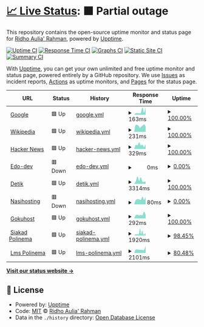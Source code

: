 # [📈 Live Status](https://edoaurahman.github.io/check-web-uptime): <!--live status--> **🟧 Partial outage**

This repository contains the open-source uptime monitor and status page for [Ridho Aulia' Rahman](https://edoaurahman.github.io/check-web-uptime), powered by [Upptime](https://github.com/upptime/upptime).

[![Uptime CI](https://github.com/edoaurahman/check-web-uptime/workflows/Uptime%20CI/badge.svg)](https://github.com/edoaurahman/check-web-uptime/actions?query=workflow%3A%22Uptime+CI%22)
[![Response Time CI](https://github.com/edoaurahman/check-web-uptime/workflows/Response%20Time%20CI/badge.svg)](https://github.com/edoaurahman/check-web-uptime/actions?query=workflow%3A%22Response+Time+CI%22)
[![Graphs CI](https://github.com/edoaurahman/check-web-uptime/workflows/Graphs%20CI/badge.svg)](https://github.com/edoaurahman/check-web-uptime/actions?query=workflow%3A%22Graphs+CI%22)
[![Static Site CI](https://github.com/edoaurahman/check-web-uptime/workflows/Static%20Site%20CI/badge.svg)](https://github.com/edoaurahman/check-web-uptime/actions?query=workflow%3A%22Static+Site+CI%22)
[![Summary CI](https://github.com/edoaurahman/check-web-uptime/workflows/Summary%20CI/badge.svg)](https://github.com/edoaurahman/check-web-uptime/actions?query=workflow%3A%22Summary+CI%22)

With [Upptime](https://upptime.js.org), you can get your own unlimited and free uptime monitor and status page, powered entirely by a GitHub repository. We use [Issues](https://github.com/edoaurahman/check-web-uptime/issues) as incident reports, [Actions](https://github.com/edoaurahman/check-web-uptime/actions) as uptime monitors, and [Pages](https://edoaurahman.github.io/check-web-uptime) for the status page.

<!--start: status pages-->
<!-- This summary is generated by Upptime (https://github.com/upptime/upptime) -->
<!-- Do not edit this manually, your changes will be overwritten -->
<!-- prettier-ignore -->
| URL | Status | History | Response Time | Uptime |
| --- | ------ | ------- | ------------- | ------ |
| <img alt="" src="https://icons.duckduckgo.com/ip3/www.google.com.ico" height="13"> [Google](https://www.google.com) | 🟩 Up | [google.yml](https://github.com/edoaurahman/check-web-uptime/commits/HEAD/history/google.yml) | <details><summary><img alt="Response time graph" src="./graphs/google/response-time-week.png" height="20"> 163ms</summary><br><a href="https://edoaurahman.github.io/check-web-uptime/history/google"><img alt="Response time 104" src="https://img.shields.io/endpoint?url=https%3A%2F%2Fraw.githubusercontent.com%2Fedoaurahman%2Fcheck-web-uptime%2FHEAD%2Fapi%2Fgoogle%2Fresponse-time.json"></a><br><a href="https://edoaurahman.github.io/check-web-uptime/history/google"><img alt="24-hour response time 64" src="https://img.shields.io/endpoint?url=https%3A%2F%2Fraw.githubusercontent.com%2Fedoaurahman%2Fcheck-web-uptime%2FHEAD%2Fapi%2Fgoogle%2Fresponse-time-day.json"></a><br><a href="https://edoaurahman.github.io/check-web-uptime/history/google"><img alt="7-day response time 163" src="https://img.shields.io/endpoint?url=https%3A%2F%2Fraw.githubusercontent.com%2Fedoaurahman%2Fcheck-web-uptime%2FHEAD%2Fapi%2Fgoogle%2Fresponse-time-week.json"></a><br><a href="https://edoaurahman.github.io/check-web-uptime/history/google"><img alt="30-day response time 114" src="https://img.shields.io/endpoint?url=https%3A%2F%2Fraw.githubusercontent.com%2Fedoaurahman%2Fcheck-web-uptime%2FHEAD%2Fapi%2Fgoogle%2Fresponse-time-month.json"></a><br><a href="https://edoaurahman.github.io/check-web-uptime/history/google"><img alt="1-year response time 104" src="https://img.shields.io/endpoint?url=https%3A%2F%2Fraw.githubusercontent.com%2Fedoaurahman%2Fcheck-web-uptime%2FHEAD%2Fapi%2Fgoogle%2Fresponse-time-year.json"></a></details> | <details><summary><a href="https://edoaurahman.github.io/check-web-uptime/history/google">100.00%</a></summary><a href="https://edoaurahman.github.io/check-web-uptime/history/google"><img alt="All-time uptime 100.00%" src="https://img.shields.io/endpoint?url=https%3A%2F%2Fraw.githubusercontent.com%2Fedoaurahman%2Fcheck-web-uptime%2FHEAD%2Fapi%2Fgoogle%2Fuptime.json"></a><br><a href="https://edoaurahman.github.io/check-web-uptime/history/google"><img alt="24-hour uptime 100.00%" src="https://img.shields.io/endpoint?url=https%3A%2F%2Fraw.githubusercontent.com%2Fedoaurahman%2Fcheck-web-uptime%2FHEAD%2Fapi%2Fgoogle%2Fuptime-day.json"></a><br><a href="https://edoaurahman.github.io/check-web-uptime/history/google"><img alt="7-day uptime 100.00%" src="https://img.shields.io/endpoint?url=https%3A%2F%2Fraw.githubusercontent.com%2Fedoaurahman%2Fcheck-web-uptime%2FHEAD%2Fapi%2Fgoogle%2Fuptime-week.json"></a><br><a href="https://edoaurahman.github.io/check-web-uptime/history/google"><img alt="30-day uptime 100.00%" src="https://img.shields.io/endpoint?url=https%3A%2F%2Fraw.githubusercontent.com%2Fedoaurahman%2Fcheck-web-uptime%2FHEAD%2Fapi%2Fgoogle%2Fuptime-month.json"></a><br><a href="https://edoaurahman.github.io/check-web-uptime/history/google"><img alt="1-year uptime 100.00%" src="https://img.shields.io/endpoint?url=https%3A%2F%2Fraw.githubusercontent.com%2Fedoaurahman%2Fcheck-web-uptime%2FHEAD%2Fapi%2Fgoogle%2Fuptime-year.json"></a></details>
| <img alt="" src="https://icons.duckduckgo.com/ip3/en.wikipedia.org.ico" height="13"> [Wikipedia](https://en.wikipedia.org) | 🟩 Up | [wikipedia.yml](https://github.com/edoaurahman/check-web-uptime/commits/HEAD/history/wikipedia.yml) | <details><summary><img alt="Response time graph" src="./graphs/wikipedia/response-time-week.png" height="20"> 231ms</summary><br><a href="https://edoaurahman.github.io/check-web-uptime/history/wikipedia"><img alt="Response time 199" src="https://img.shields.io/endpoint?url=https%3A%2F%2Fraw.githubusercontent.com%2Fedoaurahman%2Fcheck-web-uptime%2FHEAD%2Fapi%2Fwikipedia%2Fresponse-time.json"></a><br><a href="https://edoaurahman.github.io/check-web-uptime/history/wikipedia"><img alt="24-hour response time 248" src="https://img.shields.io/endpoint?url=https%3A%2F%2Fraw.githubusercontent.com%2Fedoaurahman%2Fcheck-web-uptime%2FHEAD%2Fapi%2Fwikipedia%2Fresponse-time-day.json"></a><br><a href="https://edoaurahman.github.io/check-web-uptime/history/wikipedia"><img alt="7-day response time 231" src="https://img.shields.io/endpoint?url=https%3A%2F%2Fraw.githubusercontent.com%2Fedoaurahman%2Fcheck-web-uptime%2FHEAD%2Fapi%2Fwikipedia%2Fresponse-time-week.json"></a><br><a href="https://edoaurahman.github.io/check-web-uptime/history/wikipedia"><img alt="30-day response time 217" src="https://img.shields.io/endpoint?url=https%3A%2F%2Fraw.githubusercontent.com%2Fedoaurahman%2Fcheck-web-uptime%2FHEAD%2Fapi%2Fwikipedia%2Fresponse-time-month.json"></a><br><a href="https://edoaurahman.github.io/check-web-uptime/history/wikipedia"><img alt="1-year response time 199" src="https://img.shields.io/endpoint?url=https%3A%2F%2Fraw.githubusercontent.com%2Fedoaurahman%2Fcheck-web-uptime%2FHEAD%2Fapi%2Fwikipedia%2Fresponse-time-year.json"></a></details> | <details><summary><a href="https://edoaurahman.github.io/check-web-uptime/history/wikipedia">100.00%</a></summary><a href="https://edoaurahman.github.io/check-web-uptime/history/wikipedia"><img alt="All-time uptime 100.00%" src="https://img.shields.io/endpoint?url=https%3A%2F%2Fraw.githubusercontent.com%2Fedoaurahman%2Fcheck-web-uptime%2FHEAD%2Fapi%2Fwikipedia%2Fuptime.json"></a><br><a href="https://edoaurahman.github.io/check-web-uptime/history/wikipedia"><img alt="24-hour uptime 100.00%" src="https://img.shields.io/endpoint?url=https%3A%2F%2Fraw.githubusercontent.com%2Fedoaurahman%2Fcheck-web-uptime%2FHEAD%2Fapi%2Fwikipedia%2Fuptime-day.json"></a><br><a href="https://edoaurahman.github.io/check-web-uptime/history/wikipedia"><img alt="7-day uptime 100.00%" src="https://img.shields.io/endpoint?url=https%3A%2F%2Fraw.githubusercontent.com%2Fedoaurahman%2Fcheck-web-uptime%2FHEAD%2Fapi%2Fwikipedia%2Fuptime-week.json"></a><br><a href="https://edoaurahman.github.io/check-web-uptime/history/wikipedia"><img alt="30-day uptime 99.94%" src="https://img.shields.io/endpoint?url=https%3A%2F%2Fraw.githubusercontent.com%2Fedoaurahman%2Fcheck-web-uptime%2FHEAD%2Fapi%2Fwikipedia%2Fuptime-month.json"></a><br><a href="https://edoaurahman.github.io/check-web-uptime/history/wikipedia"><img alt="1-year uptime 99.99%" src="https://img.shields.io/endpoint?url=https%3A%2F%2Fraw.githubusercontent.com%2Fedoaurahman%2Fcheck-web-uptime%2FHEAD%2Fapi%2Fwikipedia%2Fuptime-year.json"></a></details>
| <img alt="" src="https://icons.duckduckgo.com/ip3/news.ycombinator.com.ico" height="13"> [Hacker News](https://news.ycombinator.com) | 🟩 Up | [hacker-news.yml](https://github.com/edoaurahman/check-web-uptime/commits/HEAD/history/hacker-news.yml) | <details><summary><img alt="Response time graph" src="./graphs/hacker-news/response-time-week.png" height="20"> 329ms</summary><br><a href="https://edoaurahman.github.io/check-web-uptime/history/hacker-news"><img alt="Response time 316" src="https://img.shields.io/endpoint?url=https%3A%2F%2Fraw.githubusercontent.com%2Fedoaurahman%2Fcheck-web-uptime%2FHEAD%2Fapi%2Fhacker-news%2Fresponse-time.json"></a><br><a href="https://edoaurahman.github.io/check-web-uptime/history/hacker-news"><img alt="24-hour response time 436" src="https://img.shields.io/endpoint?url=https%3A%2F%2Fraw.githubusercontent.com%2Fedoaurahman%2Fcheck-web-uptime%2FHEAD%2Fapi%2Fhacker-news%2Fresponse-time-day.json"></a><br><a href="https://edoaurahman.github.io/check-web-uptime/history/hacker-news"><img alt="7-day response time 329" src="https://img.shields.io/endpoint?url=https%3A%2F%2Fraw.githubusercontent.com%2Fedoaurahman%2Fcheck-web-uptime%2FHEAD%2Fapi%2Fhacker-news%2Fresponse-time-week.json"></a><br><a href="https://edoaurahman.github.io/check-web-uptime/history/hacker-news"><img alt="30-day response time 313" src="https://img.shields.io/endpoint?url=https%3A%2F%2Fraw.githubusercontent.com%2Fedoaurahman%2Fcheck-web-uptime%2FHEAD%2Fapi%2Fhacker-news%2Fresponse-time-month.json"></a><br><a href="https://edoaurahman.github.io/check-web-uptime/history/hacker-news"><img alt="1-year response time 316" src="https://img.shields.io/endpoint?url=https%3A%2F%2Fraw.githubusercontent.com%2Fedoaurahman%2Fcheck-web-uptime%2FHEAD%2Fapi%2Fhacker-news%2Fresponse-time-year.json"></a></details> | <details><summary><a href="https://edoaurahman.github.io/check-web-uptime/history/hacker-news">100.00%</a></summary><a href="https://edoaurahman.github.io/check-web-uptime/history/hacker-news"><img alt="All-time uptime 100.00%" src="https://img.shields.io/endpoint?url=https%3A%2F%2Fraw.githubusercontent.com%2Fedoaurahman%2Fcheck-web-uptime%2FHEAD%2Fapi%2Fhacker-news%2Fuptime.json"></a><br><a href="https://edoaurahman.github.io/check-web-uptime/history/hacker-news"><img alt="24-hour uptime 100.00%" src="https://img.shields.io/endpoint?url=https%3A%2F%2Fraw.githubusercontent.com%2Fedoaurahman%2Fcheck-web-uptime%2FHEAD%2Fapi%2Fhacker-news%2Fuptime-day.json"></a><br><a href="https://edoaurahman.github.io/check-web-uptime/history/hacker-news"><img alt="7-day uptime 100.00%" src="https://img.shields.io/endpoint?url=https%3A%2F%2Fraw.githubusercontent.com%2Fedoaurahman%2Fcheck-web-uptime%2FHEAD%2Fapi%2Fhacker-news%2Fuptime-week.json"></a><br><a href="https://edoaurahman.github.io/check-web-uptime/history/hacker-news"><img alt="30-day uptime 100.00%" src="https://img.shields.io/endpoint?url=https%3A%2F%2Fraw.githubusercontent.com%2Fedoaurahman%2Fcheck-web-uptime%2FHEAD%2Fapi%2Fhacker-news%2Fuptime-month.json"></a><br><a href="https://edoaurahman.github.io/check-web-uptime/history/hacker-news"><img alt="1-year uptime 100.00%" src="https://img.shields.io/endpoint?url=https%3A%2F%2Fraw.githubusercontent.com%2Fedoaurahman%2Fcheck-web-uptime%2FHEAD%2Fapi%2Fhacker-news%2Fuptime-year.json"></a></details>
| <img alt="" src="https://icons.duckduckgo.com/ip3/edodev.nasihosting.com.ico" height="13"> [Edo-dev](https://edodev.nasihosting.com/wordpress/) | 🟥 Down | [edo-dev.yml](https://github.com/edoaurahman/check-web-uptime/commits/HEAD/history/edo-dev.yml) | <details><summary><img alt="Response time graph" src="./graphs/edo-dev/response-time-week.png" height="20"> 0ms</summary><br><a href="https://edoaurahman.github.io/check-web-uptime/history/edo-dev"><img alt="Response time 104" src="https://img.shields.io/endpoint?url=https%3A%2F%2Fraw.githubusercontent.com%2Fedoaurahman%2Fcheck-web-uptime%2FHEAD%2Fapi%2Fedo-dev%2Fresponse-time.json"></a><br><a href="https://edoaurahman.github.io/check-web-uptime/history/edo-dev"><img alt="24-hour response time 0" src="https://img.shields.io/endpoint?url=https%3A%2F%2Fraw.githubusercontent.com%2Fedoaurahman%2Fcheck-web-uptime%2FHEAD%2Fapi%2Fedo-dev%2Fresponse-time-day.json"></a><br><a href="https://edoaurahman.github.io/check-web-uptime/history/edo-dev"><img alt="7-day response time 0" src="https://img.shields.io/endpoint?url=https%3A%2F%2Fraw.githubusercontent.com%2Fedoaurahman%2Fcheck-web-uptime%2FHEAD%2Fapi%2Fedo-dev%2Fresponse-time-week.json"></a><br><a href="https://edoaurahman.github.io/check-web-uptime/history/edo-dev"><img alt="30-day response time 85" src="https://img.shields.io/endpoint?url=https%3A%2F%2Fraw.githubusercontent.com%2Fedoaurahman%2Fcheck-web-uptime%2FHEAD%2Fapi%2Fedo-dev%2Fresponse-time-month.json"></a><br><a href="https://edoaurahman.github.io/check-web-uptime/history/edo-dev"><img alt="1-year response time 104" src="https://img.shields.io/endpoint?url=https%3A%2F%2Fraw.githubusercontent.com%2Fedoaurahman%2Fcheck-web-uptime%2FHEAD%2Fapi%2Fedo-dev%2Fresponse-time-year.json"></a></details> | <details><summary><a href="https://edoaurahman.github.io/check-web-uptime/history/edo-dev">0.00%</a></summary><a href="https://edoaurahman.github.io/check-web-uptime/history/edo-dev"><img alt="All-time uptime 0.00%" src="https://img.shields.io/endpoint?url=https%3A%2F%2Fraw.githubusercontent.com%2Fedoaurahman%2Fcheck-web-uptime%2FHEAD%2Fapi%2Fedo-dev%2Fuptime.json"></a><br><a href="https://edoaurahman.github.io/check-web-uptime/history/edo-dev"><img alt="24-hour uptime 0.00%" src="https://img.shields.io/endpoint?url=https%3A%2F%2Fraw.githubusercontent.com%2Fedoaurahman%2Fcheck-web-uptime%2FHEAD%2Fapi%2Fedo-dev%2Fuptime-day.json"></a><br><a href="https://edoaurahman.github.io/check-web-uptime/history/edo-dev"><img alt="7-day uptime 0.00%" src="https://img.shields.io/endpoint?url=https%3A%2F%2Fraw.githubusercontent.com%2Fedoaurahman%2Fcheck-web-uptime%2FHEAD%2Fapi%2Fedo-dev%2Fuptime-week.json"></a><br><a href="https://edoaurahman.github.io/check-web-uptime/history/edo-dev"><img alt="30-day uptime 0.00%" src="https://img.shields.io/endpoint?url=https%3A%2F%2Fraw.githubusercontent.com%2Fedoaurahman%2Fcheck-web-uptime%2FHEAD%2Fapi%2Fedo-dev%2Fuptime-month.json"></a><br><a href="https://edoaurahman.github.io/check-web-uptime/history/edo-dev"><img alt="1-year uptime 0.00%" src="https://img.shields.io/endpoint?url=https%3A%2F%2Fraw.githubusercontent.com%2Fedoaurahman%2Fcheck-web-uptime%2FHEAD%2Fapi%2Fedo-dev%2Fuptime-year.json"></a></details>
| <img alt="" src="https://icons.duckduckgo.com/ip3/www.detik.com.ico" height="13"> [Detik](https://www.detik.com/) | 🟩 Up | [detik.yml](https://github.com/edoaurahman/check-web-uptime/commits/HEAD/history/detik.yml) | <details><summary><img alt="Response time graph" src="./graphs/detik/response-time-week.png" height="20"> 3314ms</summary><br><a href="https://edoaurahman.github.io/check-web-uptime/history/detik"><img alt="Response time 2826" src="https://img.shields.io/endpoint?url=https%3A%2F%2Fraw.githubusercontent.com%2Fedoaurahman%2Fcheck-web-uptime%2FHEAD%2Fapi%2Fdetik%2Fresponse-time.json"></a><br><a href="https://edoaurahman.github.io/check-web-uptime/history/detik"><img alt="24-hour response time 2438" src="https://img.shields.io/endpoint?url=https%3A%2F%2Fraw.githubusercontent.com%2Fedoaurahman%2Fcheck-web-uptime%2FHEAD%2Fapi%2Fdetik%2Fresponse-time-day.json"></a><br><a href="https://edoaurahman.github.io/check-web-uptime/history/detik"><img alt="7-day response time 3314" src="https://img.shields.io/endpoint?url=https%3A%2F%2Fraw.githubusercontent.com%2Fedoaurahman%2Fcheck-web-uptime%2FHEAD%2Fapi%2Fdetik%2Fresponse-time-week.json"></a><br><a href="https://edoaurahman.github.io/check-web-uptime/history/detik"><img alt="30-day response time 2825" src="https://img.shields.io/endpoint?url=https%3A%2F%2Fraw.githubusercontent.com%2Fedoaurahman%2Fcheck-web-uptime%2FHEAD%2Fapi%2Fdetik%2Fresponse-time-month.json"></a><br><a href="https://edoaurahman.github.io/check-web-uptime/history/detik"><img alt="1-year response time 2826" src="https://img.shields.io/endpoint?url=https%3A%2F%2Fraw.githubusercontent.com%2Fedoaurahman%2Fcheck-web-uptime%2FHEAD%2Fapi%2Fdetik%2Fresponse-time-year.json"></a></details> | <details><summary><a href="https://edoaurahman.github.io/check-web-uptime/history/detik">100.00%</a></summary><a href="https://edoaurahman.github.io/check-web-uptime/history/detik"><img alt="All-time uptime 99.95%" src="https://img.shields.io/endpoint?url=https%3A%2F%2Fraw.githubusercontent.com%2Fedoaurahman%2Fcheck-web-uptime%2FHEAD%2Fapi%2Fdetik%2Fuptime.json"></a><br><a href="https://edoaurahman.github.io/check-web-uptime/history/detik"><img alt="24-hour uptime 100.00%" src="https://img.shields.io/endpoint?url=https%3A%2F%2Fraw.githubusercontent.com%2Fedoaurahman%2Fcheck-web-uptime%2FHEAD%2Fapi%2Fdetik%2Fuptime-day.json"></a><br><a href="https://edoaurahman.github.io/check-web-uptime/history/detik"><img alt="7-day uptime 100.00%" src="https://img.shields.io/endpoint?url=https%3A%2F%2Fraw.githubusercontent.com%2Fedoaurahman%2Fcheck-web-uptime%2FHEAD%2Fapi%2Fdetik%2Fuptime-week.json"></a><br><a href="https://edoaurahman.github.io/check-web-uptime/history/detik"><img alt="30-day uptime 99.95%" src="https://img.shields.io/endpoint?url=https%3A%2F%2Fraw.githubusercontent.com%2Fedoaurahman%2Fcheck-web-uptime%2FHEAD%2Fapi%2Fdetik%2Fuptime-month.json"></a><br><a href="https://edoaurahman.github.io/check-web-uptime/history/detik"><img alt="1-year uptime 99.95%" src="https://img.shields.io/endpoint?url=https%3A%2F%2Fraw.githubusercontent.com%2Fedoaurahman%2Fcheck-web-uptime%2FHEAD%2Fapi%2Fdetik%2Fuptime-year.json"></a></details>
| <img alt="" src="https://icons.duckduckgo.com/ip3/nasihosting.com.ico" height="13"> [Nasihosting](https://nasihosting.com) | 🟥 Down | [nasihosting.yml](https://github.com/edoaurahman/check-web-uptime/commits/HEAD/history/nasihosting.yml) | <details><summary><img alt="Response time graph" src="./graphs/nasihosting/response-time-week.png" height="20"> 80ms</summary><br><a href="https://edoaurahman.github.io/check-web-uptime/history/nasihosting"><img alt="Response time 92" src="https://img.shields.io/endpoint?url=https%3A%2F%2Fraw.githubusercontent.com%2Fedoaurahman%2Fcheck-web-uptime%2FHEAD%2Fapi%2Fnasihosting%2Fresponse-time.json"></a><br><a href="https://edoaurahman.github.io/check-web-uptime/history/nasihosting"><img alt="24-hour response time 34" src="https://img.shields.io/endpoint?url=https%3A%2F%2Fraw.githubusercontent.com%2Fedoaurahman%2Fcheck-web-uptime%2FHEAD%2Fapi%2Fnasihosting%2Fresponse-time-day.json"></a><br><a href="https://edoaurahman.github.io/check-web-uptime/history/nasihosting"><img alt="7-day response time 80" src="https://img.shields.io/endpoint?url=https%3A%2F%2Fraw.githubusercontent.com%2Fedoaurahman%2Fcheck-web-uptime%2FHEAD%2Fapi%2Fnasihosting%2Fresponse-time-week.json"></a><br><a href="https://edoaurahman.github.io/check-web-uptime/history/nasihosting"><img alt="30-day response time 71" src="https://img.shields.io/endpoint?url=https%3A%2F%2Fraw.githubusercontent.com%2Fedoaurahman%2Fcheck-web-uptime%2FHEAD%2Fapi%2Fnasihosting%2Fresponse-time-month.json"></a><br><a href="https://edoaurahman.github.io/check-web-uptime/history/nasihosting"><img alt="1-year response time 92" src="https://img.shields.io/endpoint?url=https%3A%2F%2Fraw.githubusercontent.com%2Fedoaurahman%2Fcheck-web-uptime%2FHEAD%2Fapi%2Fnasihosting%2Fresponse-time-year.json"></a></details> | <details><summary><a href="https://edoaurahman.github.io/check-web-uptime/history/nasihosting">0.00%</a></summary><a href="https://edoaurahman.github.io/check-web-uptime/history/nasihosting"><img alt="All-time uptime 0.00%" src="https://img.shields.io/endpoint?url=https%3A%2F%2Fraw.githubusercontent.com%2Fedoaurahman%2Fcheck-web-uptime%2FHEAD%2Fapi%2Fnasihosting%2Fuptime.json"></a><br><a href="https://edoaurahman.github.io/check-web-uptime/history/nasihosting"><img alt="24-hour uptime 0.00%" src="https://img.shields.io/endpoint?url=https%3A%2F%2Fraw.githubusercontent.com%2Fedoaurahman%2Fcheck-web-uptime%2FHEAD%2Fapi%2Fnasihosting%2Fuptime-day.json"></a><br><a href="https://edoaurahman.github.io/check-web-uptime/history/nasihosting"><img alt="7-day uptime 0.00%" src="https://img.shields.io/endpoint?url=https%3A%2F%2Fraw.githubusercontent.com%2Fedoaurahman%2Fcheck-web-uptime%2FHEAD%2Fapi%2Fnasihosting%2Fuptime-week.json"></a><br><a href="https://edoaurahman.github.io/check-web-uptime/history/nasihosting"><img alt="30-day uptime 0.00%" src="https://img.shields.io/endpoint?url=https%3A%2F%2Fraw.githubusercontent.com%2Fedoaurahman%2Fcheck-web-uptime%2FHEAD%2Fapi%2Fnasihosting%2Fuptime-month.json"></a><br><a href="https://edoaurahman.github.io/check-web-uptime/history/nasihosting"><img alt="1-year uptime 0.00%" src="https://img.shields.io/endpoint?url=https%3A%2F%2Fraw.githubusercontent.com%2Fedoaurahman%2Fcheck-web-uptime%2FHEAD%2Fapi%2Fnasihosting%2Fuptime-year.json"></a></details>
| <img alt="" src="https://icons.duckduckgo.com/ip3/gokuhost.com.ico" height="13"> [Gokuhost](https://gokuhost.com/) | 🟩 Up | [gokuhost.yml](https://github.com/edoaurahman/check-web-uptime/commits/HEAD/history/gokuhost.yml) | <details><summary><img alt="Response time graph" src="./graphs/gokuhost/response-time-week.png" height="20"> 292ms</summary><br><a href="https://edoaurahman.github.io/check-web-uptime/history/gokuhost"><img alt="Response time 548" src="https://img.shields.io/endpoint?url=https%3A%2F%2Fraw.githubusercontent.com%2Fedoaurahman%2Fcheck-web-uptime%2FHEAD%2Fapi%2Fgokuhost%2Fresponse-time.json"></a><br><a href="https://edoaurahman.github.io/check-web-uptime/history/gokuhost"><img alt="24-hour response time 213" src="https://img.shields.io/endpoint?url=https%3A%2F%2Fraw.githubusercontent.com%2Fedoaurahman%2Fcheck-web-uptime%2FHEAD%2Fapi%2Fgokuhost%2Fresponse-time-day.json"></a><br><a href="https://edoaurahman.github.io/check-web-uptime/history/gokuhost"><img alt="7-day response time 292" src="https://img.shields.io/endpoint?url=https%3A%2F%2Fraw.githubusercontent.com%2Fedoaurahman%2Fcheck-web-uptime%2FHEAD%2Fapi%2Fgokuhost%2Fresponse-time-week.json"></a><br><a href="https://edoaurahman.github.io/check-web-uptime/history/gokuhost"><img alt="30-day response time 451" src="https://img.shields.io/endpoint?url=https%3A%2F%2Fraw.githubusercontent.com%2Fedoaurahman%2Fcheck-web-uptime%2FHEAD%2Fapi%2Fgokuhost%2Fresponse-time-month.json"></a><br><a href="https://edoaurahman.github.io/check-web-uptime/history/gokuhost"><img alt="1-year response time 548" src="https://img.shields.io/endpoint?url=https%3A%2F%2Fraw.githubusercontent.com%2Fedoaurahman%2Fcheck-web-uptime%2FHEAD%2Fapi%2Fgokuhost%2Fresponse-time-year.json"></a></details> | <details><summary><a href="https://edoaurahman.github.io/check-web-uptime/history/gokuhost">100.00%</a></summary><a href="https://edoaurahman.github.io/check-web-uptime/history/gokuhost"><img alt="All-time uptime 100.00%" src="https://img.shields.io/endpoint?url=https%3A%2F%2Fraw.githubusercontent.com%2Fedoaurahman%2Fcheck-web-uptime%2FHEAD%2Fapi%2Fgokuhost%2Fuptime.json"></a><br><a href="https://edoaurahman.github.io/check-web-uptime/history/gokuhost"><img alt="24-hour uptime 100.00%" src="https://img.shields.io/endpoint?url=https%3A%2F%2Fraw.githubusercontent.com%2Fedoaurahman%2Fcheck-web-uptime%2FHEAD%2Fapi%2Fgokuhost%2Fuptime-day.json"></a><br><a href="https://edoaurahman.github.io/check-web-uptime/history/gokuhost"><img alt="7-day uptime 100.00%" src="https://img.shields.io/endpoint?url=https%3A%2F%2Fraw.githubusercontent.com%2Fedoaurahman%2Fcheck-web-uptime%2FHEAD%2Fapi%2Fgokuhost%2Fuptime-week.json"></a><br><a href="https://edoaurahman.github.io/check-web-uptime/history/gokuhost"><img alt="30-day uptime 100.00%" src="https://img.shields.io/endpoint?url=https%3A%2F%2Fraw.githubusercontent.com%2Fedoaurahman%2Fcheck-web-uptime%2FHEAD%2Fapi%2Fgokuhost%2Fuptime-month.json"></a><br><a href="https://edoaurahman.github.io/check-web-uptime/history/gokuhost"><img alt="1-year uptime 100.00%" src="https://img.shields.io/endpoint?url=https%3A%2F%2Fraw.githubusercontent.com%2Fedoaurahman%2Fcheck-web-uptime%2FHEAD%2Fapi%2Fgokuhost%2Fuptime-year.json"></a></details>
| <img alt="" src="https://icons.duckduckgo.com/ip3/siakad.polinema.ac.id.ico" height="13"> [Siakad Polinema](http://siakad.polinema.ac.id/) | 🟩 Up | [siakad-polinema.yml](https://github.com/edoaurahman/check-web-uptime/commits/HEAD/history/siakad-polinema.yml) | <details><summary><img alt="Response time graph" src="./graphs/siakad-polinema/response-time-week.png" height="20"> 1920ms</summary><br><a href="https://edoaurahman.github.io/check-web-uptime/history/siakad-polinema"><img alt="Response time 1974" src="https://img.shields.io/endpoint?url=https%3A%2F%2Fraw.githubusercontent.com%2Fedoaurahman%2Fcheck-web-uptime%2FHEAD%2Fapi%2Fsiakad-polinema%2Fresponse-time.json"></a><br><a href="https://edoaurahman.github.io/check-web-uptime/history/siakad-polinema"><img alt="24-hour response time 1521" src="https://img.shields.io/endpoint?url=https%3A%2F%2Fraw.githubusercontent.com%2Fedoaurahman%2Fcheck-web-uptime%2FHEAD%2Fapi%2Fsiakad-polinema%2Fresponse-time-day.json"></a><br><a href="https://edoaurahman.github.io/check-web-uptime/history/siakad-polinema"><img alt="7-day response time 1920" src="https://img.shields.io/endpoint?url=https%3A%2F%2Fraw.githubusercontent.com%2Fedoaurahman%2Fcheck-web-uptime%2FHEAD%2Fapi%2Fsiakad-polinema%2Fresponse-time-week.json"></a><br><a href="https://edoaurahman.github.io/check-web-uptime/history/siakad-polinema"><img alt="30-day response time 2754" src="https://img.shields.io/endpoint?url=https%3A%2F%2Fraw.githubusercontent.com%2Fedoaurahman%2Fcheck-web-uptime%2FHEAD%2Fapi%2Fsiakad-polinema%2Fresponse-time-month.json"></a><br><a href="https://edoaurahman.github.io/check-web-uptime/history/siakad-polinema"><img alt="1-year response time 1974" src="https://img.shields.io/endpoint?url=https%3A%2F%2Fraw.githubusercontent.com%2Fedoaurahman%2Fcheck-web-uptime%2FHEAD%2Fapi%2Fsiakad-polinema%2Fresponse-time-year.json"></a></details> | <details><summary><a href="https://edoaurahman.github.io/check-web-uptime/history/siakad-polinema">98.45%</a></summary><a href="https://edoaurahman.github.io/check-web-uptime/history/siakad-polinema"><img alt="All-time uptime 99.33%" src="https://img.shields.io/endpoint?url=https%3A%2F%2Fraw.githubusercontent.com%2Fedoaurahman%2Fcheck-web-uptime%2FHEAD%2Fapi%2Fsiakad-polinema%2Fuptime.json"></a><br><a href="https://edoaurahman.github.io/check-web-uptime/history/siakad-polinema"><img alt="24-hour uptime 94.31%" src="https://img.shields.io/endpoint?url=https%3A%2F%2Fraw.githubusercontent.com%2Fedoaurahman%2Fcheck-web-uptime%2FHEAD%2Fapi%2Fsiakad-polinema%2Fuptime-day.json"></a><br><a href="https://edoaurahman.github.io/check-web-uptime/history/siakad-polinema"><img alt="7-day uptime 98.45%" src="https://img.shields.io/endpoint?url=https%3A%2F%2Fraw.githubusercontent.com%2Fedoaurahman%2Fcheck-web-uptime%2FHEAD%2Fapi%2Fsiakad-polinema%2Fuptime-week.json"></a><br><a href="https://edoaurahman.github.io/check-web-uptime/history/siakad-polinema"><img alt="30-day uptime 98.84%" src="https://img.shields.io/endpoint?url=https%3A%2F%2Fraw.githubusercontent.com%2Fedoaurahman%2Fcheck-web-uptime%2FHEAD%2Fapi%2Fsiakad-polinema%2Fuptime-month.json"></a><br><a href="https://edoaurahman.github.io/check-web-uptime/history/siakad-polinema"><img alt="1-year uptime 99.33%" src="https://img.shields.io/endpoint?url=https%3A%2F%2Fraw.githubusercontent.com%2Fedoaurahman%2Fcheck-web-uptime%2FHEAD%2Fapi%2Fsiakad-polinema%2Fuptime-year.json"></a></details>
| <img alt="" src="https://icons.duckduckgo.com/ip3/lmsslc.polinema.ac.id.ico" height="13"> [Lms Polinema](https://lmsslc.polinema.ac.id/) | 🟩 Up | [lms-polinema.yml](https://github.com/edoaurahman/check-web-uptime/commits/HEAD/history/lms-polinema.yml) | <details><summary><img alt="Response time graph" src="./graphs/lms-polinema/response-time-week.png" height="20"> 2101ms</summary><br><a href="https://edoaurahman.github.io/check-web-uptime/history/lms-polinema"><img alt="Response time 1925" src="https://img.shields.io/endpoint?url=https%3A%2F%2Fraw.githubusercontent.com%2Fedoaurahman%2Fcheck-web-uptime%2FHEAD%2Fapi%2Flms-polinema%2Fresponse-time.json"></a><br><a href="https://edoaurahman.github.io/check-web-uptime/history/lms-polinema"><img alt="24-hour response time 2704" src="https://img.shields.io/endpoint?url=https%3A%2F%2Fraw.githubusercontent.com%2Fedoaurahman%2Fcheck-web-uptime%2FHEAD%2Fapi%2Flms-polinema%2Fresponse-time-day.json"></a><br><a href="https://edoaurahman.github.io/check-web-uptime/history/lms-polinema"><img alt="7-day response time 2101" src="https://img.shields.io/endpoint?url=https%3A%2F%2Fraw.githubusercontent.com%2Fedoaurahman%2Fcheck-web-uptime%2FHEAD%2Fapi%2Flms-polinema%2Fresponse-time-week.json"></a><br><a href="https://edoaurahman.github.io/check-web-uptime/history/lms-polinema"><img alt="30-day response time 1975" src="https://img.shields.io/endpoint?url=https%3A%2F%2Fraw.githubusercontent.com%2Fedoaurahman%2Fcheck-web-uptime%2FHEAD%2Fapi%2Flms-polinema%2Fresponse-time-month.json"></a><br><a href="https://edoaurahman.github.io/check-web-uptime/history/lms-polinema"><img alt="1-year response time 1925" src="https://img.shields.io/endpoint?url=https%3A%2F%2Fraw.githubusercontent.com%2Fedoaurahman%2Fcheck-web-uptime%2FHEAD%2Fapi%2Flms-polinema%2Fresponse-time-year.json"></a></details> | <details><summary><a href="https://edoaurahman.github.io/check-web-uptime/history/lms-polinema">80.48%</a></summary><a href="https://edoaurahman.github.io/check-web-uptime/history/lms-polinema"><img alt="All-time uptime 94.63%" src="https://img.shields.io/endpoint?url=https%3A%2F%2Fraw.githubusercontent.com%2Fedoaurahman%2Fcheck-web-uptime%2FHEAD%2Fapi%2Flms-polinema%2Fuptime.json"></a><br><a href="https://edoaurahman.github.io/check-web-uptime/history/lms-polinema"><img alt="24-hour uptime 94.31%" src="https://img.shields.io/endpoint?url=https%3A%2F%2Fraw.githubusercontent.com%2Fedoaurahman%2Fcheck-web-uptime%2FHEAD%2Fapi%2Flms-polinema%2Fuptime-day.json"></a><br><a href="https://edoaurahman.github.io/check-web-uptime/history/lms-polinema"><img alt="7-day uptime 80.48%" src="https://img.shields.io/endpoint?url=https%3A%2F%2Fraw.githubusercontent.com%2Fedoaurahman%2Fcheck-web-uptime%2FHEAD%2Fapi%2Flms-polinema%2Fuptime-week.json"></a><br><a href="https://edoaurahman.github.io/check-web-uptime/history/lms-polinema"><img alt="30-day uptime 86.58%" src="https://img.shields.io/endpoint?url=https%3A%2F%2Fraw.githubusercontent.com%2Fedoaurahman%2Fcheck-web-uptime%2FHEAD%2Fapi%2Flms-polinema%2Fuptime-month.json"></a><br><a href="https://edoaurahman.github.io/check-web-uptime/history/lms-polinema"><img alt="1-year uptime 94.63%" src="https://img.shields.io/endpoint?url=https%3A%2F%2Fraw.githubusercontent.com%2Fedoaurahman%2Fcheck-web-uptime%2FHEAD%2Fapi%2Flms-polinema%2Fuptime-year.json"></a></details>

<!--end: status pages-->

[**Visit our status website →**](https://edoaurahman.github.io/check-web-uptime)

## 📄 License

- Powered by: [Upptime](https://github.com/upptime/upptime)
- Code: [MIT](./LICENSE) © [Ridho Aulia' Rahman](https://edoaurahman.github.io/check-web-uptime)
- Data in the `./history` directory: [Open Database License](https://opendatacommons.org/licenses/odbl/1-0/)
